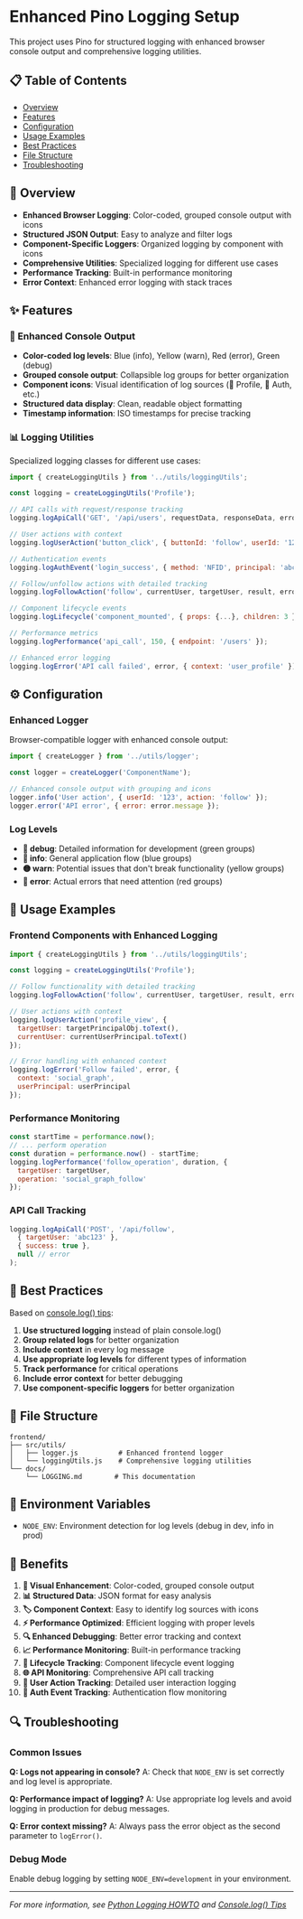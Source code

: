 # Enhanced Pino Logging Setup

This project uses Pino for structured logging with enhanced browser console output and comprehensive logging utilities.

## 📋 Table of Contents

- [Overview](#overview)
- [Features](#features)
- [Configuration](#configuration)
- [Usage Examples](#usage-examples)
- [Best Practices](#best-practices)
- [File Structure](#file-structure)
- [Troubleshooting](#troubleshooting)

## 🎯 Overview

- **Enhanced Browser Logging**: Color-coded, grouped console output with icons
- **Structured JSON Output**: Easy to analyze and filter logs
- **Component-Specific Loggers**: Organized logging by component with icons
- **Comprehensive Utilities**: Specialized logging for different use cases
- **Performance Tracking**: Built-in performance monitoring
- **Error Context**: Enhanced error logging with stack traces

## ✨ Features

### 🎨 Enhanced Console Output
- **Color-coded log levels**: Blue (info), Yellow (warn), Red (error), Green (debug)
- **Grouped console output**: Collapsible log groups for better organization
- **Component icons**: Visual identification of log sources (👤 Profile, 🔐 Auth, etc.)
- **Structured data display**: Clean, readable object formatting
- **Timestamp information**: ISO timestamps for precise tracking

### 📊 Logging Utilities

Specialized logging classes for different use cases:

```javascript
import { createLoggingUtils } from '../utils/loggingUtils';

const logging = createLoggingUtils('Profile');

// API calls with request/response tracking
logging.logApiCall('GET', '/api/users', requestData, responseData, error);

// User actions with context
logging.logUserAction('button_click', { buttonId: 'follow', userId: '123' });

// Authentication events
logging.logAuthEvent('login_success', { method: 'NFID', principal: 'abc123' });

// Follow/unfollow actions with detailed tracking
logging.logFollowAction('follow', currentUser, targetUser, result, error);

// Component lifecycle events
logging.logLifecycle('component_mounted', { props: {...}, children: 3 });

// Performance metrics
logging.logPerformance('api_call', 150, { endpoint: '/users' });

// Enhanced error logging
logging.logError('API call failed', error, { context: 'user_profile' });
```

## ⚙️ Configuration

### Enhanced Logger

Browser-compatible logger with enhanced console output:

```javascript
import { createLogger } from '../utils/logger';

const logger = createLogger('ComponentName');

// Enhanced console output with grouping and icons
logger.info('User action', { userId: '123', action: 'follow' });
logger.error('API error', { error: error.message });
```

### Log Levels

- **🔵 debug**: Detailed information for development (green groups)
- **🔵 info**: General application flow (blue groups)
- **🟡 warn**: Potential issues that don't break functionality (yellow groups)
- **🔴 error**: Actual errors that need attention (red groups)

## 📝 Usage Examples

### Frontend Components with Enhanced Logging

```javascript
import { createLoggingUtils } from '../utils/loggingUtils';

const logging = createLoggingUtils('Profile');

// Follow functionality with detailed tracking
logging.logFollowAction('follow', currentUser, targetUser, result, error);

// User actions with context
logging.logUserAction('profile_view', { 
  targetUser: targetPrincipalObj.toText(),
  currentUser: currentUserPrincipal.toText() 
});

// Error handling with enhanced context
logging.logError('Follow failed', error, { 
  context: 'social_graph',
  userPrincipal: userPrincipal 
});
```

### Performance Monitoring

```javascript
const startTime = performance.now();
// ... perform operation
const duration = performance.now() - startTime;
logging.logPerformance('follow_operation', duration, {
  targetUser: targetUser,
  operation: 'social_graph_follow'
});
```

### API Call Tracking

```javascript
logging.logApiCall('POST', '/api/follow', 
  { targetUser: 'abc123' }, 
  { success: true }, 
  null // error
);
```

## 🎯 Best Practices

Based on [console.log() tips](https://dev.to/ackshaey/level-up-your-javascript-browser-logs-with-these-console-log-tips-55o2):

1. **Use structured logging** instead of plain console.log()
2. **Group related logs** for better organization
3. **Include context** in every log message
4. **Use appropriate log levels** for different types of information
5. **Track performance** for critical operations
6. **Include error context** for better debugging
7. **Use component-specific loggers** for better organization

## 📁 File Structure

```
frontend/
├── src/utils/
│   ├── logger.js          # Enhanced frontend logger
│   └── loggingUtils.js    # Comprehensive logging utilities
└── docs/
    └── LOGGING.md        # This documentation
```

## 🔧 Environment Variables

- `NODE_ENV`: Environment detection for log levels (debug in dev, info in prod)

## 🚀 Benefits

1. **🎨 Visual Enhancement**: Color-coded, grouped console output
2. **📊 Structured Data**: JSON format for easy analysis
3. **🏷️ Component Context**: Easy to identify log sources with icons
4. **⚡ Performance Optimized**: Efficient logging with proper levels
5. **🔍 Enhanced Debugging**: Better error tracking and context
6. **📈 Performance Monitoring**: Built-in performance tracking
7. **🔄 Lifecycle Tracking**: Component lifecycle event logging
8. **🌐 API Monitoring**: Comprehensive API call tracking
9. **👤 User Action Tracking**: Detailed user interaction logging
10. **🔐 Auth Event Tracking**: Authentication flow monitoring

## 🔍 Troubleshooting

### Common Issues

**Q: Logs not appearing in console?**
A: Check that `NODE_ENV` is set correctly and log level is appropriate.

**Q: Performance impact of logging?**
A: Use appropriate log levels and avoid logging in production for debug messages.

**Q: Error context missing?**
A: Always pass the error object as the second parameter to `logError()`.

### Debug Mode

Enable debug logging by setting `NODE_ENV=development` in your environment.

---

*For more information, see [Python Logging HOWTO](https://docs.python.org/3/howto/logging.html) and [Console.log() Tips](https://dev.to/ackshaey/level-up-your-javascript-browser-logs-with-these-console-log-tips-55o2)* 